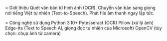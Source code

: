 = Giới thiệu
Quét văn bản từ hình ảnh (OCR).
Chuyển văn bản sang giọng nói tiếng Việt tự nhiên (Text-to-Speech).
Phát file âm thanh ngay lập tức.

= Công nghệ sử dụng
Python 3.10+
Pytesseract (OCR)
Pillow (xử lý ảnh)
Edge-tts (Text to Speech AI, giọng đọc tự nhiên của Microsoft)
OpenCV (tùy chọn: chụp ảnh từ camera)
